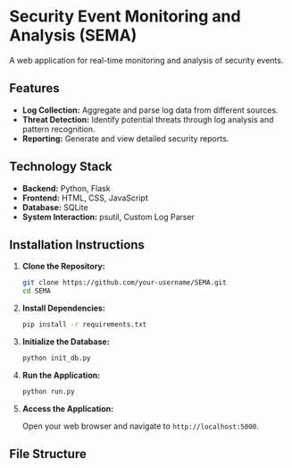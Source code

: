 # Security Event Monitoring and Analysis (SEMA)

A web application for real-time monitoring and analysis of security events.

## Features

- **Log Collection:** Aggregate and parse log data from different sources.
- **Threat Detection:** Identify potential threats through log analysis and pattern recognition.
- **Reporting:** Generate and view detailed security reports.

## Technology Stack

- **Backend:** Python, Flask
- **Frontend:** HTML, CSS, JavaScript
- **Database:** SQLite
- **System Interaction:** psutil, Custom Log Parser

## Installation Instructions

1. **Clone the Repository:**

    ```bash
    git clone https://github.com/your-username/SEMA.git
    cd SEMA
    ```

2. **Install Dependencies:**

    ```bash
    pip install -r requirements.txt
    ```

3. **Initialize the Database:**

    ```bash
    python init_db.py
    ```

4. **Run the Application:**

    ```bash
    python run.py
    ```

5. **Access the Application:**

    Open your web browser and navigate to `http://localhost:5000`.

## File Structure

